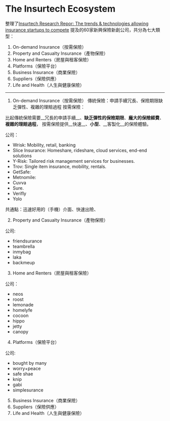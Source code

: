 # The Insurtech Ecosystem

整理了[Insurtech Research Repor: The trends & technologies allowing insurance startups to compete](https://www.businessinsider.com/insurtech-insurance-technology-report)
提及的60家新興保險新創公司，共分為七大類型：

1. On-demand Insurance（按需保險）
2. Property and Casualty Insurance（產物保險）
3. Home and Renters（房屋與租客保險）
4. Platforms（保險平台）
5. Business Insurance（商業保險）
6. Suppliers（保險供應）
7. Life and Health（人生與健康保險）

---

1. On-demand Insurance（按需保險）
傳統保險：申請手續冗長、保險期限缺乏彈性、複雜的理賠過程
按需保險：

比起傳統保險需要__冗長的申請手續__、__缺乏彈性的保險期限__、__龐大的保險經費__、__複雜的理賠過程__，
按需保險提供__快速__、__小型__、__客製化__的保險體驗。

公司：
- Wrisk: Mobility, retail, banking
- Slice Insurance: Homeshare, rideshare, cloud services, end-end solutions
- Y-Risk: Tailored risk management services for businesses.
- Trov: Single item insurance, mobility, rentals.
- GetSafe: 
- Metnomile:
- Cuvva
- Sure.
- Verifly
- Yolo

共通點：迅速好用的（手機）介面、快速出險、

2. Property and Casualty Insurance（產物保險）

公司:
- friendsurance
- teambrella
- inmybag
- laka
- backmeup

3. Home and Renters（房屋與租客保險）

公司：
- neos
- roost
- lemonade
- homelyfe
- cocoon
- hippo
- jetty
- canopy

4. Platforms（保險平台）

公司:
- bought by many
- worry+peace
- safe shae
- knip
- gabi
- simplesurance


5. Business Insurance（商業保險）
6. Suppliers（保險供應）
7. Life and Health（人生與健康保險）
